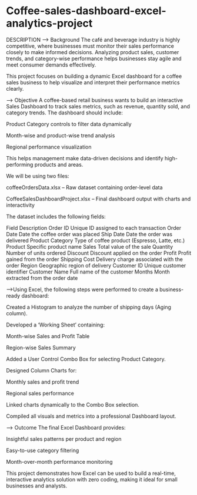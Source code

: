 # Coffee-sales-dashboard-excel-analytics-project
DESCRIPTION
--> Background
The café and beverage industry is highly competitive, where businesses must monitor their sales performance closely to make informed decisions. Analyzing product sales, customer trends, and category-wise performance helps businesses stay agile and meet consumer demands effectively.

This project focuses on building a dynamic Excel dashboard for a coffee sales business to help visualize and interpret their performance metrics clearly.

--> Objective
A coffee-based retail business wants to build an interactive Sales Dashboard to track sales metrics, such as revenue, quantity sold, and category trends.
The dashboard should include:

Product Category controls to filter data dynamically

Month-wise and product-wise trend analysis

Regional performance visualization

This helps management make data-driven decisions and identify high-performing products and areas.

We will be using two files:

coffeeOrdersData.xlsx – Raw dataset containing order-level data

CoffeeSalesDashboardProject.xlsx – Final dashboard output with charts and interactivity

The dataset includes the following fields:

Field	Description
Order ID	Unique ID assigned to each transaction
Order Date	Date the coffee order was placed
Ship Date	Date the order was delivered
Product Category	Type of coffee product (Espresso, Latte, etc.)
Product	Specific product name
Sales	Total value of the sale
Quantity	Number of units ordered
Discount	Discount applied on the order
Profit	Profit gained from the order
Shipping Cost	Delivery charge associated with the order
Region	Geographic region of delivery
Customer ID	Unique customer identifier
Customer Name	Full name of the customer
Months	Month extracted from the order date

-->Using Excel, the following steps were performed to create a business-ready dashboard:

Created a Histogram to analyze the number of shipping days (Aging column).

Developed a ‘Working Sheet’ containing:

Month-wise Sales and Profit Table

Region-wise Sales Summary

Added a User Control Combo Box for selecting Product Category.

Designed Column Charts for:

Monthly sales and profit trend

Regional sales performance

Linked charts dynamically to the Combo Box selection.

Compiled all visuals and metrics into a professional Dashboard layout.

--> Outcome
The final Excel Dashboard provides:

Insightful sales patterns per product and region

Easy-to-use category filtering

Month-over-month performance monitoring

This project demonstrates how Excel can be used to build a real-time, interactive analytics solution with zero coding, making it ideal for small businesses and analysts.
